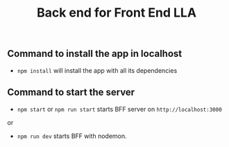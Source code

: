 <h1 align="center"><strong>Back end for Front End LLA</strong></h1>

<br />

## Command to install the app in localhost

* `npm install` will install the app with all its dependencies

## Command to start the server

* `npm start` or `npm run start` starts BFF server on `http://localhost:3000`

or

* `npm run dev` starts BFF with nodemon.

